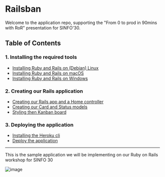 # Railsban

Welcome to the application repo, supporting the "From 0 to prod in 90mins with RoR"
presentation for SINFO'30.

## Table of Contents

### 1. Installing the required tools

- [Installing Ruby and Rails on (Debian) Linux](https://github.com/josetapadas/railsban/wiki/Installing-Ruby-and-Rails-on-(Debian)-Linux)
- [Installing Ruby and Rails on macOS](https://github.com/josetapadas/railsban/wiki/Installing-Ruby-and-Rails-on-macOS)
- [Installing Ruby and Rails on Windows](https://github.com/josetapadas/railsban/wiki/Installing-Ruby-and-Rails-on-Windows)

### 2. Creating our Rails application

- [Creating our Rails app and a Home controller](https://github.com/josetapadas/railsban/wiki/Creating-our-Rails-app-and-a-simple-controller)
- [Creating our Card and Status models](https://github.com/josetapadas/railsban/wiki/Creating-our-Card-and-Status-models)
- [Styling then Kanban board](https://github.com/josetapadas/railsban/wiki/Styling-then-Kanban-board)

### 3. Deploying the application

- [Installing the Heroku cli](https://github.com/josetapadas/railsban/wiki/Installing-the-Heroku-cli)
- [Deploy the application](https://github.com/josetapadas/railsban/wiki/Deploy-the-application)

---

This is the sample application we will be implementing on our Ruby on Rails
workshop for SINFO 30

![image](https://user-images.githubusercontent.com/2318265/222013169-1ee967b6-eb88-4c2b-96cd-03686c139cbf.png)
